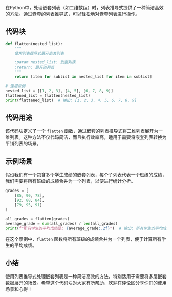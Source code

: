 在Python中，处理嵌套列表（如二维数组）时，列表推导式提供了一种简洁高效的方法。通过嵌套的列表推导式，可以轻松地对嵌套列表进行操作。
## 代码块
```python
def flatten(nested_list):
    """
    使用列表推导式展开嵌套列表

    :param nested_list: 嵌套列表
    :return: 展开的列表
    """
    return [item for sublist in nested_list for item in sublist]

# 使用示例
nested_list = [[1, 2, 3], [4, 5], [6, 7, 8, 9]]
flattened_list = flatten(nested_list)
print(flattened_list)  # 输出: [1, 2, 3, 4, 5, 6, 7, 8, 9]
```
## 代码用途
该代码块定义了一个 `flatten` 函数，通过嵌套的列表推导式将二维列表展开为一维列表。这种方法不仅代码简洁，而且执行效率高，适用于需要将嵌套列表转换为平铺列表的场景。
## 示例场景
假设我们有一个包含多个学生成绩的嵌套列表，每个子列表代表一个班级的成绩，我们需要将所有班级的成绩合并为一个列表，以便进行统计分析。
```python
grades = [
    [85, 90, 78],
    [92, 88, 84],
    [79, 95, 91]
]

all_grades = flatten(grades)
average_grade = sum(all_grades) / len(all_grades)
print(f"所有学生的平均成绩是: {average_grade:.2f}")  # 输出: 所有学生的平均成绩是: 87.78
```
在这个示例中，`flatten` 函数将所有班级的成绩合并为一个列表，便于计算所有学生的平均成绩。
## 小结
使用列表推导式处理嵌套列表是一种简洁高效的方法，特别适用于需要将多层嵌套数据展开的场景。希望这个代码块对大家有所帮助，欢迎在评论区分享你们的使用场景和心得！
